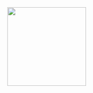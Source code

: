 <img height="180em" src="[https://github-readme-stats.vercel.app/api?username=Gapur&show_icons=true&hide_border=true&&count_private=true&include_all_commits=true](https://github-readme-stats.vercel.app/api?username=elmaedesistemas&show_icons=true&hide_border=true&&count_private=true&include_all_commits=true)" />
